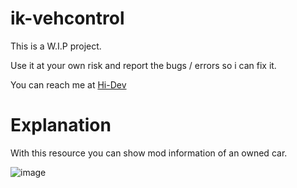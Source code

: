 # ik-vehcontrol

This is a W.I.P project.

Use it at your own risk and report the bugs / errors so i can fix it.

You can reach me at [Hi-Dev](https://discord.com/invite/pSJPPctrNx)

# Explanation

With this resource you can show mod information of an owned car.

![image](https://github.com/i-kulgu/ik-vehcontrol/assets/29943243/e49e9aa7-385a-4d07-a935-a654709f1f95)
